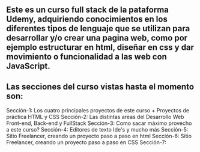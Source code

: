 ## Este es un curso full stack de la pataforma Udemy, adquiriendo conocimientos en los diferentes tipos de lenguaje que se utilizan para desarrollar y/o crear una pagina web, como por ejemplo estructurar en html, diseñar en css y dar movimiento o funcionalidad a las web con JavaScript.

## Las secciones del curso vistas hasta el momento son:

Sección-1: Los cuatro principales proyectos de este curso + Proyectos de práctica HTML y CSS
Sección-2: Las distintas areas del Desarrollo Web Front-end, Back-end y FullStack
Sección-3: Como sacar máximo provecho a este curso?
Sección-4: Editores de texto Ide's y mucho más
Sección-5: Sitio Freelancer, creando un proyecto paso a paso en html
Sección-6: Sitio Freelancer, creando un proyecto paso a paso en CSS
Sección-7: 

